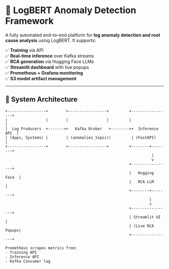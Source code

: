 # 🚀 LogBERT Anomaly Detection Framework

A fully automated end-to-end platform for **log anomaly detection and root cause analysis** using LogBERT. It supports:

✅ **Training** via API  
✅ **Real-time inference** over Kafka streams  
✅ **RCA generation** via Hugging Face LLMs  
✅ **Streamlit dashboard** with live popups  
✅ **Prometheus + Grafana monitoring**  
✅ **S3 model artifact management**  

---

## 📐 System Architecture

```ascii
+-----------------+        +-----------------+         +-----------------+
|                 |        |                 |         |                 |
|  Log Producers  +------->+   Kafka Broker   +-------->+  Inference API  |
| (Apps, Systems) |        | (anomalies_topic)|         | (FastAPI)       |
+-----------------+        +-----------------+         +--------+--------+
                                                                 |
                                                                 v
                                                       +-----------------+
                                                       |   Hugging Face  |
                                                       |   RCA LLM       |
                                                       +--------+--------+
                                                                |
                                                                v
                                                       +-----------------+
                                                       | Streamlit UI    |
                                                       | (Live RCA Popups|
                                                       +-----------------+

Prometheus scrapes metrics from:
- Training API
- Inference API
- Kafka Consumer lag
